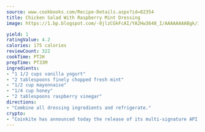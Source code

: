```yaml
---
source: www.cookbooks.com/Recipe-Details.aspx?id=82354
title: Chicken Salad With Raspberry Mint Dressing
image: https://1.bp.blogspot.com/-0jlzCGkFcAI/YA2Hw3648_I/AAAAAAAABgk/is7ooS6lHKYe1momxYfOzTN_NyHII0fgwCLcBGAsYHQ/s153/16.png

yield: 1
ratingValue: 4.2
calories: 175 calories
reviewCount: 322
cookTime: PT2H
prepTime: PT33M
ingredients:
- "1 1/2 cups vanilla yogurt"
- "2 tablespoons finely chopped fresh mint"
- "1/2 cup mayonnaise"
- "1/4 cup honey"
- "2 tablespoons raspberry vinegar"
directions:
- "Combine all dressing ingredients and refrigerate."
crypto:
- "Coinkite has announced today the release of its multi-signature API and Co-sign Pages, giving users the first Bitcoin platform of its kind to support M-of-15 signatures."
---
```

